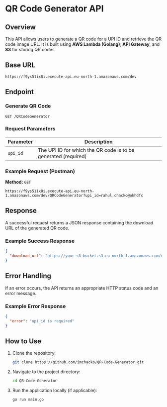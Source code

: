 # QR Code Generator API

## Overview
This API allows users to generate a QR code for a UPI ID and retrieve the QR code image URL. It is built using **AWS Lambda (Golang)**, **API Gateway**, and **S3** for storing QR codes.

## Base URL
```
https://f9ys51ix8i.execute-api.eu-north-1.amazonaws.com/dev
```

## Endpoint
### Generate QR Code
```
GET /QRCodeGenerator
```

### Request Parameters
| Parameter | Description |
|-----------|-------------|
| `upi_id`  | The UPI ID for which the QR code is to be generated (required) |

### Example Request (Postman)
**Method:** `GET`
```
https://f9ys51ix8i.execute-api.eu-north-1.amazonaws.com/dev/QRCodeGenerator?upi_id=rahul.chacko@okhdfc
```

## Response
A successful request returns a JSON response containing the download URL of the generated QR code.

### Example Success Response
```json
{
  "download_url": "https://your-s3-bucket.s3.eu-north-1.amazonaws.com/qrcodes/1700000000.png"
}
```

## Error Handling
If an error occurs, the API returns an appropriate HTTP status code and an error message.

### Example Error Response
```json
{
  "error": "upi_id is required"
}
```

## How to Use
1. Clone the repository:
   ```bash
   git clone https://github.com/imchacko/QR-Code-Generator.git
   ```
2. Navigate to the project directory:
   ```bash
   cd QR-Code-Generator
   ```
3. Run the application locally (if applicable):
   ```bash
   go run main.go
   ```


